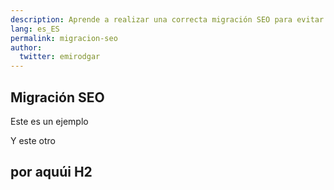 ```yaml
---
description: Aprende a realizar una correcta migración SEO para evitar perder tráfico y posicionamiento.
lang: es_ES
permalink: migracion-seo
author:
  twitter: emirodgar
---
```


<section class="resume-section p-3 p-lg-5 d-flex flex-column" id="experience">

# Migración SEO

Este es un ejemplo

Y este otro

## por aquúi H2

</section>
